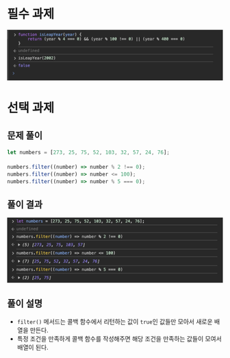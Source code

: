 # 필수 과제
![isLeapYear](/media/서적/혼자%20공부하는%20자바스크립트/Chapter%205.%20함수/isLeapYear.png)

# 선택 과제
## 문제 풀이
```javascript
let numbers = [273, 25, 75, 52, 103, 32, 57, 24, 76];

numbers.filter((number) => number % 2 !== 0);
numbers.filter((number) => number <= 100);
numbers.filter((number) => number % 5 === 0);
```

## 풀이 결과
![선택 과제](/media/서적/혼자%20공부하는%20자바스크립트/Chapter%205.%20함수/선택%20과제.png)

## 풀이 설명
- `filter()` 메서드는 콜백 함수에서 리턴하는 값이 `true`인 값들만 모아서 새로운 배열을 만든다.
- 특정 조건을 만족하게 콜백 함수를 작성해주면 해당 조건을 만족하는 값들이 모여서 배열이 된다.